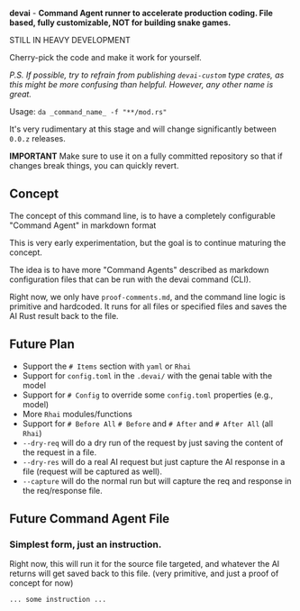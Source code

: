 **devai** - **Command Agent runner to accelerate production coding. File based, fully customizable, NOT for building snake games.**

STILL IN HEAVY DEVELOPMENT

Cherry-pick the code and make it work for yourself.

_P.S. If possible, try to refrain from publishing `devai-custom` type crates, as this might be more confusing than helpful. However, any other name is great._

Usage: `da _command_name_ -f "**/mod.rs"`

It's very rudimentary at this stage and will change significantly between `0.0.z` releases.

**IMPORTANT** Make sure to use it on a fully committed repository so that if changes break things, you can quickly revert.

## Concept

The concept of this command line, is to have a completely configurable "Command Agent" in markdown format

This is very early experimentation, but the goal is to continue maturing the concept.

The idea is to have more "Command Agents" described as markdown configuration files that can be run with the devai command (CLI).

Right now, we only have `proof-comments.md`, and the command line logic is primitive and hardcoded. It runs for all files or specified files and saves the AI Rust result back to the file.

## Future Plan

- Support the `# Items` section with `yaml` or `Rhai`
- Support for `config.toml` in the `.devai/` with the genai table with the model
- Support for `# Config` to override some `config.toml` properties (e.g., model)
- More `Rhai` modules/functions
- Support for `# Before All`  `# Before` and `# After` and `# After All` (all `Rhai`)
- `--dry-req` will do a dry run of the request by just saving the content of the request in a file.
- `--dry-res` will do a real AI request but just capture the AI response in a file (request will be captured as well).
- `--capture` will do the normal run but will capture the req and response in the req/response file.

## Future Command Agent File

### Simplest form, just an instruction.

Right now, this will run it for the source file targeted, and whatever the AI returns will get saved back to this file. (very primitive, and just a proof of concept for now)

```md
... some instruction ...
```


